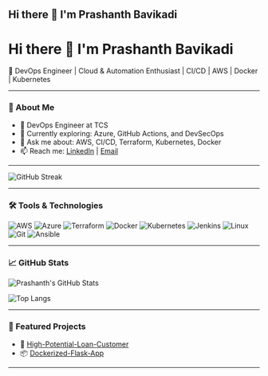 ## Hi there 👋 I'm Prashanth Bavikadi


# Hi there 👋 I'm Prashanth Bavikadi

🎯 DevOps Engineer | Cloud & Automation Enthusiast | CI/CD | AWS | Docker | Kubernetes

---

### 🚀 About Me

- 🔭 DevOps Engineer at TCS
- 🌱 Currently exploring: Azure, GitHub Actions, and DevSecOps
- 💬 Ask me about: AWS, CI/CD, Terraform, Kubernetes, Docker
- 📫 Reach me: [LinkedIn](https://linkedin.com/in/prashanth-bavikadi) | [Email](mailto:bavikadiprashanthias@gmail.com)

---

![GitHub Streak](https://streak-stats.demolab.com?user=prashanthbavikadi&theme=default)

---

### 🛠️ Tools & Technologies

![AWS](https://img.shields.io/badge/-AWS-232F3E?logo=amazon-aws&logoColor=white)
![Azure](https://img.shields.io/badge/-Azure-0078D4?logo=microsoft-azure&logoColor=white)
![Terraform](https://img.shields.io/badge/-Terraform-7B42BC?logo=terraform&logoColor=white)
![Docker](https://img.shields.io/badge/-Docker-2496ED?logo=docker&logoColor=white)
![Kubernetes](https://img.shields.io/badge/-Kubernetes-326CE5?logo=kubernetes&logoColor=white)
![Jenkins](https://img.shields.io/badge/-Jenkins-D24939?logo=jenkins&logoColor=white)
![Linux](https://img.shields.io/badge/-Linux-FCC624?logo=linux&logoColor=black)
![Git](https://img.shields.io/badge/-Git-F05032?logo=git&logoColor=white)
![Ansible](https://img.shields.io/badge/-Ansible-EE0000?logo=ansible&logoColor=white)

---

### 📈 GitHub Stats

![Prashanth's GitHub Stats](https://github-readme-stats.vercel.app/api?username=prashanthbavikadi&show_icons=true&theme=default)

![Top Langs](https://github-readme-stats.vercel.app/api/top-langs/?username=prashanthbavikadi&layout=compact)

---

### 📂 Featured Projects

- 🔧 [High-Potential-Loan-Customer](https://github.com/prashanthbavikadi/High-Potential-Loan-Customer)
- 📦 [Dockerized-Flask-App](https://github.com/prashanthbavikadi/docker-flask-app)

---

